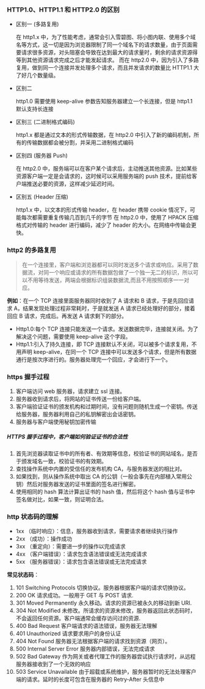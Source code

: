 ### HTTP1.0、HTTP1.1 和 HTTP2.0 的区别

- 区别一 (多路复用)

  在 http1.x 中，为了性能考虑，通常会引入雪碧图、将小图内联、使用多个域名等方式，这一切是因为浏览器限制了同一个域名下的请求数量，由于页面需要请求很多资源，对头阻塞会导致在达到最大的请求量时，剩余的请求资源得等到其他资源请求完成之后才能发起请求。
  而在 http2.0 中，因为引入了多路复用，做到同一个连接并发处理多个请求，而且并发请求的数量比 HTTP1.1 大了好几个数量级。

- 区别二

  http1.0 需要使用 keep-alive 参数告知服务器建立一个长连接，但是 http1.1 默认支持长连接

- 区别三 (二进制格式编码)

  http1.x 都是通过文本的形式传输数据，在 http2.0 中引入了新的编码机制，所有的传输数据都会被分割，并采用二进制格式编码

- 区别四 (服务器 Push)

  在 http2.0 中，服务端可以在客户某个请求后，主动推送其他资源。比如某些资源客户端一定是会请求的，这时候可以采用服务端的 push 技术，提前给客户端推送必要的资源，这样减少延迟时间。

- 区别五 (Header 压缩)

  http1.x 中，以文本的形式传输 header，在 header 携带 cookie 情况下，可能每次都需要重复传输几百到几千的字节
  在 http2.0 中，使用了 HPACK 压缩格式对传输的 header 进行编码，减少了 header 的大小。在网络中传输会更快。

### http2 的多路复用

> 在一个连接里，客户端和浏览器都可以同时发送多个请求或响应。采用了数据流，对同一个响应或请求的所有数据包做了一个独一无二的标识，所以可以不用等待发送，两端会根据标识组装数据流,而且不用按照顺序一一对应。

**例如**：在一个 TCP 连接里面服务器同时收到了 A 请求和 B 请求，于是先回应请求 A，结果发现处理过程非常耗时，于是就发送 A 请求已经处理好的部分，接着回应 B 请求，完成后。再发送 A 请求剩下的部分。

- Http1.0:每个 TCP 连接只能发送一个请求。发送数据完毕，连接就关闭。为了解决这个问题，需要使用 keep-alive 这个字段。
- Http1.1:引入了持久连接，即 TCP 连接默认不关闭，可以被多个请求复用，不用声明 keep-alive，在同一个 TCP 连接中可以发送多个请求，但是所有数据通行是按次序进行的。服务器处理完一个回应，才会进行下一个。

### https 握手过程

1. 客户端访问 web 服务器，请求建立 ssl 连接。
2. 服务器收到请求后，将网站的证书传送一份给客户端。
3. 客户端验证证书的颁发机构和过期时间，没有问题则随机生成一个密钥。传送给服务器，服务器利用自己的私钥解密出会话密钥。
4. 服务器与客户端使用秘钥加密传输

##### HTTPS 握手过程中，客户端如何验证证书的合法性

1. 首先浏览器读取证书中的所有者、有效期等信息，校验证书的网站域名，是否于颁发域名一致，校验证书的有效期。
2. 查找操作系统中内置的受信任的发布机构 CA，与服务器发送的相比对。
3. 如果找到，则从操作系统中取出 CA 的公钥（一般会事先在内部植入常用公钥）然后对服务器发送的证书里面的签名进行解密。
4. 使用相同的 hash 算法计算出证书的 hash 值，然后将这个 hash 值与证书中签名做对比，如果一致，则证明合法。

### http 状态码的理解

- 1xx （临时响应）：信息，服务器收到请求，需要请求者继续执行操作
- 2xx （成功）：操作成功
- 3xx （重定向）：需要进一步的操作以完成请求
- 4xx （客户端错误）：请求包含语法错误或无法完成请求
- 5xx （服务器错误）：请求包含语法错误或无法完成请求

**常见状态码**：

1. 101 Switching Protocols 切换协议。服务器根据客户端的请求切换协议。
2. 200 OK 请求成功。一般用于 GET 与 POST 请求.
3. 301 Moved Permanently 永久移动。请求的资源已被永久的移动到新 URI.
4. 304 Not Modified 未修改。所请求的资源未修改，服务器返回此状态码时，不会返回任何资源。客户端通常会缓存访问过的资源.
5. 400 Bad Request 客户端请求的语法错误，服务器无法理解
6. 401 Unauthorized 请求要求用户的身份认证
7. 404 Not Found 服务器无法根据客户端的请求找到资源（网页）。
8. 500 Internal Server Error 服务器内部错误，无法完成请求
9. 502 Bad Gateway 作为网关或者代理工作的服务器尝试执行请求时，从远程服务器接收到了一个无效的响应
10. 503 Service Unavailable 由于超载或系统维护，服务器暂时的无法处理客户端的请求。延时的长度可包含在服务器的 Retry-After 头信息中
